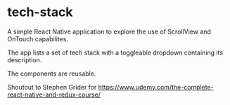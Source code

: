 # tech-stack

A simple React Native application to explore the use of ScrollView and OnTouch capabilites.

The app lists a set of tech stack with a toggleable dropdown containing its description.

The components are reusable.

Shoutout to Stephen Grider for https://www.udemy.com/the-complete-react-native-and-redux-course/
